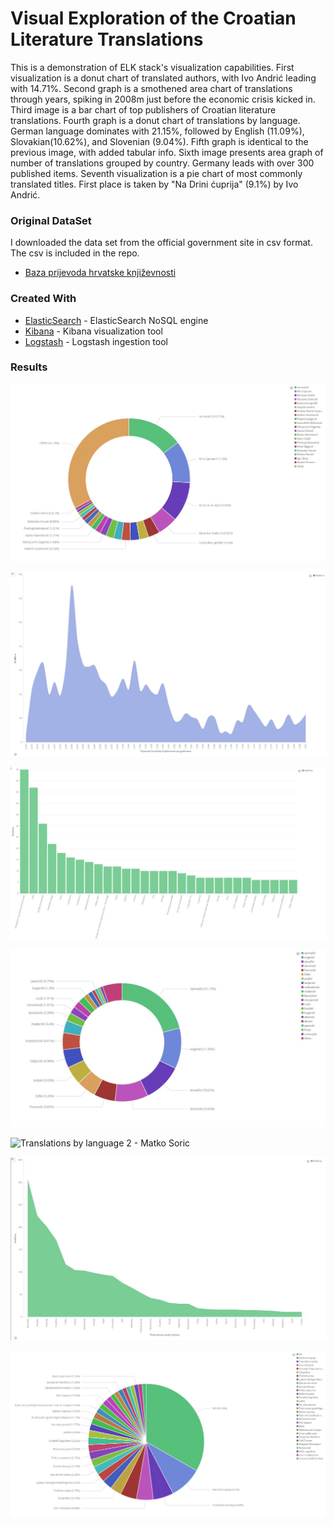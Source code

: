 
Visual Exploration of the Croatian Literature Translations
=======================================================

This is a demonstration of ELK stack's visualization capabilities.
First visualization is a donut chart of translated authors, with Ivo Andrić leading with 14.71%.
Second graph is a smothened area chart of translations through years, spiking in 2008m just before the economic crisis kicked in.
Third image is a bar chart of top publishers of Croatian literature translations.
Fourth graph is a donut chart of translations by language. German language dominates with 21.15%, followed by English (11.09%), Slovakian(10.62%), and Slovenian (9.04%).
Fifth graph is identical to the previous image, with added tabular info.
Sixth image presents area graph of number of translations grouped by country. Germany leads with over 300 published items.
Seventh visualization is a pie chart of most commonly translated titles. First place is taken by "Na Drini ćuprija" (9.1%) by Ivo Andrić.


### Original DataSet

I downloaded the data set from the official government site in csv format. The csv is included in the repo.

* [Baza prijevoda hrvatske književnosti](https://data.gov.hr/dataset/baza-prijevoda-hrvatske-knjizevnosti/)


### Created With

* [ElasticSearch](https://www.elastic.co/) - ElasticSearch NoSQL engine
* [Kibana](https://www.elastic.co/products/kibana) - Kibana visualization tool
* [Logstash](https://www.elastic.co/products/logstash) - Logstash ingestion tool


### Results

![Translations by author - Matko Soric](https://raw.githubusercontent.com/matkosoric/Data-Visualizations/master/Elasticsearch/TranslationsOfCroatianLiterature/1.translations_by_author.JPG?raw=true "Translations by author - Matko Soric")
  
![Translations by year - Matko Soric](https://raw.githubusercontent.com/matkosoric/Data-Visualizations/master/Elasticsearch/TranslationsOfCroatianLiterature/2.translations_by_year.JPG?raw=true "Translations by year - Matko Soric")
  
![Translations by publisher - Matko Soric](https://raw.githubusercontent.com/matkosoric/Data-Visualizations/master/Elasticsearch/TranslationsOfCroatianLiterature/3.translations_by_publisher.JPG?raw=true "Translations by publisher - Matko Soric")
  
![Translations by language - Matko Soric](https://raw.githubusercontent.com/matkosoric/Data-Visualizations/master/Elasticsearch/TranslationsOfCroatianLiterature/4.translations_by_language.JPG?raw=true "Translations by language - Matko Soric")
  
![Translations by language 2 - Matko Soric](https://raw.githubusercontent.com/matkosoric/Data-Visualizations/master/Elasticsearch/TranslationsOfCroatianLiterature/4.translations_by_language_2.JPG?raw=true "Translations by language 2 - Matko Soric")
  
![Translations by country - Matko Soric](https://raw.githubusercontent.com/matkosoric/Data-Visualizations/master/Elasticsearch/TranslationsOfCroatianLiterature/6.translations_by_country.JPG?raw=true "Translations by country - Matko Soric")
  
![Top 30 titles - Matko Soric](https://raw.githubusercontent.com/matkosoric/Data-Visualizations/master/Elasticsearch/TranslationsOfCroatianLiterature/7.top_30_titles.JPG?raw=true "Top 30 titles - Matko Soric")
  